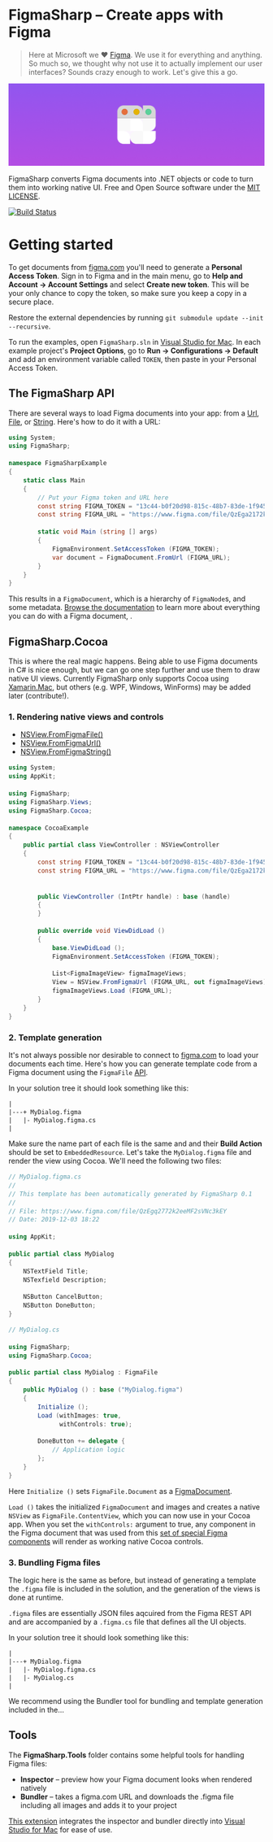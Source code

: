 # FigmaSharp – Create apps with Figma

> Here at Microsoft we ❤️ [Figma](https://www.figma.com/). We use it for everything and anything. So much so, we thought why not use it to actually implement our user interfaces? Sounds crazy enough to work. Let's give this a go.

![Banner for FigmaSharp](.github/banner-light.png)

FigmaSharp converts Figma documents into .NET objects or code to turn them into working native UI. Free and Open Source software under the [MIT LICENSE]().

[![Build Status](https://travis-ci.org/netonjm/FigmaSharp.svg?branch=master)](https://travis-ci.org/netonjm/FigmaSharp)


# Getting started

To get documents from [figma.com](https://www.figma.com/) you'll need to generate a **Personal Access Token**.
Sign in to Figma and in the main menu, go to **Help and Account  →  Account Settings** and select **Create new token**.
This will be your only chance to copy the token, so make sure you keep a copy in a secure place.

Restore the external dependencies by running `git submodule update --init --recursive`.

To run the examples, open `FigmaSharp.sln` in [Visual Studio for Mac](https://visualstudio.microsoft.com/vs/mac/).
In each example project's **Project Options**, go to **Run → Configurations → Default** and add an environment variable called `TOKEN`, then paste in your Personal Access Token.


## The FigmaSharp API

There are several ways to load Figma documents into your app: from a [Url](), [File](), or [String]().
Here's how to do it with a URL:

```csharp
using System;
using FigmaSharp;

namespace FigmaSharpExample
{
    static class Main
    {
        // Put your Figma token and URL here
        const string FIGMA_TOKEN = "13c44-b0f20d98-815c-48b7-83de-1f94504b98bd";
        const string FIGMA_URL = "https://www.figma.com/file/QzEga2172k21eMF2s4Nc5keY";

        static void Main (string [] args)
        {
            FigmaEnvironment.SetAccessToken (FIGMA_TOKEN);
            var document = FigmaDocument.FromUrl (FIGMA_URL);
        }
    }
}
```

This results in a `FigmaDocument`, which is a hierarchy of `FigmaNode`s, and some metadata.
[Browse the documentation]() to learn more about everything you can do with a Figma document, .

## FigmaSharp.Cocoa

This is where the real magic happens. Being able to use Figma documents in C# is nice enough, but we can go one step further and use them to draw native UI views. Currently FigmaSharp only supports Cocoa using [Xamarin.Mac](), but others (e.g. WPF, Windows, WinForms) may be added later (contribute!).


### 1. Rendering native views and controls

* [NSView.FromFigmaFile()](FigmaSharp/blob/master/FigmaSharp.Cocoa/FigmaViewExtensions.cs#L44)
* [NSView.FromFigmaUrl()](FigmaSharp/blob/master/FigmaSharp.Cocoa/FigmaViewExtensions.cs#L55)
* [NSView.FromFigmaString()](FigmaSharp/blob/master/FigmaSharp.Cocoa/FigmaViewExtensions.cs#L80)


```csharp
using System;
using AppKit;

using FigmaSharp;
using FigmaSharp.Views;
using FigmaSharp.Cocoa;

namespace CocoaExample
{
    public partial class ViewController : NSViewController
    {
        const string FIGMA_TOKEN = "13c44-b0f20d98-815c-48b7-83de-1f94504b98bd";
        const string FIGMA_URL = "https://www.figma.com/file/QzEga2172k21eMF2s4Nc5keY";
    
    
        public ViewController (IntPtr handle) : base (handle)
        {
        }

        public override void ViewDidLoad ()
        {
            base.ViewDidLoad ();
            FigmaEnvironment.SetAccessToken (FIGMA_TOKEN);
            
            List<FigmaImageView> figmaImageViews;
            View = NSView.FromFigmaUrl (FIGMA_URL, out figmaImageViews);
            figmaImageViews.Load (FIGMA_URL);
        }
    }
}
```


### 2. Template generation

It's not always possible nor desirable to connect to [figma.com]() to load your documents each time. Here's how you can generate template code from a Figma document using the `FigmaFile` [API]().


In your solution tree it should look something like this:

```
|
|---+ MyDialog.figma
|   |- MyDialog.figma.cs
|
```

Make sure the name part of each file is the same and and their **Build Action** should be set to `EmbeddedResource`.
Let's take the `MyDialog.figma` file and render the view using Cocoa. We'll need the following two files:


```csharp
// MyDialog.figma.cs
//
// This template has been automatically generated by FigmaSharp 0.1
//
// File: https://www.figma.com/file/QzEgq2772k2eeMF2sVNc3kEY
// Date: 2019-12-03 18:22

using AppKit;

public partial class MyDialog
{
    NSTextField Title;
    NSTexfield Description;

    NSButton CancelButton;
    NSButton DoneButton;
}
```

```csharp
// MyDialog.cs

using FigmaSharp;
using FigmaSharp.Cocoa;

public partial class MyDialog : FigmaFile
{
    public MyDialog () : base ("MyDialog.figma")
    {
        Initialize ();
        Load (withImages: true,
              withControls: true);
              
        DoneButton += delegate {
            // Application logic
        };
    }
}
```

Here `Initialize ()`  sets  `FigmaFile.Document` as a [FigmaDocument]().

`Load ()` takes the initialized `FigmaDocument` and images and creates a native `NSView` as `FigmaFile.ContentView`, which you can now use in your Cocoa app. When you set the `withControls:` argument to true, any component in the Figma document that was used from this [set of special Figma components](https://www.figma.com/file/QzEgq2772k2eeMF2sVNc3kEY/macOS-Components?node-id=7%3A1788) will render as working native Cocoa controls.


### 3. Bundling Figma files

The logic here is the same as before, but instead of generating a template the `.figma` file is included in the solution, and the generation of the views is done at runtime.

`.figma` files are essentially JSON files aqcuired from the Figma REST API and are accompanied by a `.figma.cs` file that defines all the UI objects.

In your solution tree it should look something like this:

```
|
|---+ MyDialog.figma
|   |- MyDialog.figma.cs
|   |- MyDialog.cs
|
```

We recommend using the Bundler tool for bundling and template generation included in the…


## Tools

The **FigmaSharp.Tools** folder contains some helpful tools for handling Figma files:

- **Inspector** – preview how your Figma document looks when rendered natively
- **Bundler** – takes a figma.com URL and downloads the .figma file including all images and adds it to your project

 [This extension](https://www.nuget.org/packages/FigmaSharp/) integrates the inspector and bundler directly into [Visual Studio for Mac](https://visualstudio.microsoft.com/vs/mac/) for ease of use.
 
